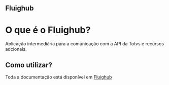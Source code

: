 ## Fluighub

# O que é o Fluighub?
Aplicação intermediária para a comunicação com a API da Totvs e recursos adcionais.

## Como utilizar?
Toda a documentação está disponível em [Fluighub](https://github.com/StrategiConsultoria/fluighub)